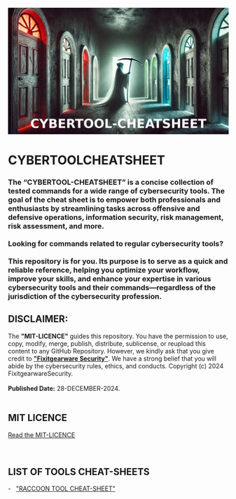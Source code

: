 ![](/CYBERTOOLCHEATSHEET-images/FIXITGEARWARE-SECURITY_CYBERTOOL-CHEATSHEET.png)

# CYBERTOOLCHEATSHEET

<h3>The “CYBERTOOL-CHEATSHEET” is a concise collection of tested commands for a wide range of cybersecurity tools. The goal of the cheat sheet is to empower both professionals and enthusiasts by streamlining tasks across offensive and defensive operations, information security, risk management, risk assessment, and more. <br><br> Looking for commands related to regular cybersecurity tools?  <br><br> This repository is for you. Its purpose is to serve as a quick and reliable reference, helping you optimize your workflow, improve your skills, and enhance your expertise in various cybersecurity tools and their commands—regardless of the jurisdiction of the cybersecurity profession.</h3>


<h2>DISCLAIMER:</h2>
The <strong>"MIT-LICENCE"</strong> guides this repository. You have the permission to use, copy, modify, merge, publish, distribute, sublicense, or reupload this content to any GitHub Repository. However, we kindly ask that you give credit to <strong><a href="https://github.com/fixitgearware">"Fixitgearware Security"</a></strong>. We have a strong belief that you will abide by the cybersecurity rules, ethics, and conducts. 
Copyright (c) 2024 FixitgearwareSecurity.
<br><br>
<strong>Published Date:</strong>&nbsp;28-DECEMBER-2024.
<br>



<br>
<h2>MIT LICENCE</h2>
<a href="https://github.com/fixitgearware/CYBERTOOLCHEATSHEET/blob/main/LICENSE">Read the MIT-LICENCE</a>
<br><br>



<br>
<h2>LIST OF TOOLS CHEAT-SHEETS</h2>
- &nbsp; <a href="https://github.com/fixitgearware/CYBERTOOLCHEATSHEET/blob/main/raccoon-Tool.md">"RACCOON TOOL CHEAT-SHEET"</a></ol>
<br><br>
